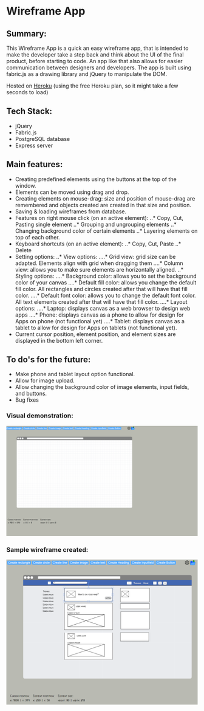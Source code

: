 # Wireframe App

## Summary:
This Wireframe App is a quick an easy wireframe app, that is intended to make the developer take a step back and think about the UI of the final product, before starting to code. An app like that also allows for easier communication between designers and developers.
The app is built using fabric.js as a drawing library and jQuery to manipulate the DOM.

Hosted on [Heroku](https://wireframe-thomas.herokuapp.com/) (using the free Heroku plan, so it might take a few seconds to load)

## Tech Stack:
* jQuery
* Fabric.js
* PostgreSQL database
* Express server

## Main features:
* Creating predefined elements using the buttons at the top of the window.
* Elements can be moved using drag and drop.
* Creating elements on mouse-drag: size and position of mouse-drag are remembered and objects created are created in that size and position.
* Saving & loading wireframes from database.
* Features on right mouse click (on an active element):
    ..* Copy, Cut, Pasting single element
    ..* Grouping and ungrouping elements
    ..* Changing background color of certain elements
    ..* Layering elements on top of each other.
* Keyboard shortcuts (on an active element):
    ..* Copy, Cut, Paste
    ..* Delete
* Setting options:
    ..* View options:
        ....* Grid view: grid size can be adapted. Elements align with grid when dragging them
        ....* Column view: allows you to make sure elements are horizontally aligned.
    ..* Styling options:
        ....* Background color: allows you to set the background color of your canvas
        ....* Default fill color: allows you change the default fill color. All rectangles and circles created after that will have that fill color.
        ....* Default font color: allows you to change the default font color. All text elements created after that will have that fill color.
        ....* Layout options:
        ....* Laptop: displays canvas as a web browser to design web apps
        ....* Phone: displays canvas as a phone to allow for design for Apps on phone (not functional yet)
        ....* Tablet: displays canvas as a tablet to allow for design for Apps on tablets (not functional yet).
* Current cursor position, element position, and element sizes are displayed in the bottom left corner.

## To do's for the future:
* Make phone and tablet layout option functional.
* Allow for image upload.
* Allow changing the background color of image elements, input fields, and buttons.
* Bug fixes

### Visual demonstration:
![Wireframe App GIF](https://github.com/gselli12/wireframe-app/blob/master/Images/gifForReadme.gif)

### Sample wireframe created:
![Wireframe App example](https://github.com/gselli12/wireframe-app/blob/master/Images/sample_wireframe.PNG)
